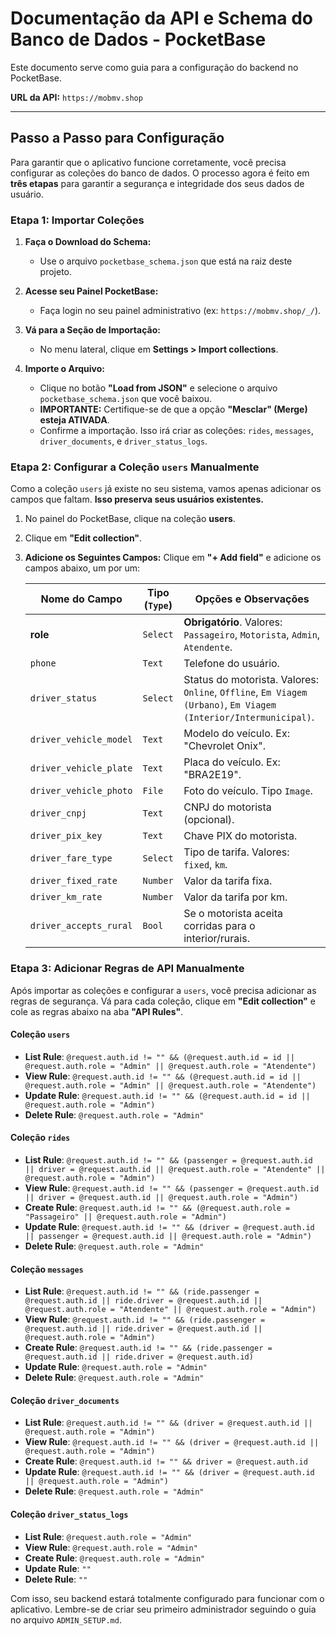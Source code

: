 # Documentação da API e Schema do Banco de Dados - PocketBase

Este documento serve como guia para a configuração do backend no PocketBase.

**URL da API:** `https://mobmv.shop`

---

## Passo a Passo para Configuração

Para garantir que o aplicativo funcione corretamente, você precisa configurar as coleções do banco de dados. O processo agora é feito em **três etapas** para garantir a segurança e integridade dos seus dados de usuário.

### Etapa 1: Importar Coleções

1.  **Faça o Download do Schema:**
    *   Use o arquivo `pocketbase_schema.json` que está na raiz deste projeto.

2.  **Acesse seu Painel PocketBase:**
    *   Faça login no seu painel administrativo (ex: `https://mobmv.shop/_/`).

3.  **Vá para a Seção de Importação:**
    *   No menu lateral, clique em **Settings > Import collections**.

4.  **Importe o Arquivo:**
    *   Clique no botão **"Load from JSON"** e selecione o arquivo `pocketbase_schema.json` que você baixou.
    *   **IMPORTANTE:** Certifique-se de que a opção **"Mesclar" (Merge) esteja ATIVADA**.
    *   Confirme a importação. Isso irá criar as coleções: `rides`, `messages`, `driver_documents`, e `driver_status_logs`.

### Etapa 2: Configurar a Coleção `users` Manualmente

Como a coleção `users` já existe no seu sistema, vamos apenas adicionar os campos que faltam. **Isso preserva seus usuários existentes.**

1.  No painel do PocketBase, clique na coleção **users**.
2.  Clique em **"Edit collection"**.

3.  **Adicione os Seguintes Campos:**
    Clique em **"+ Add field"** e adicione os campos abaixo, um por um:

    | Nome do Campo              | Tipo (`Type`) | Opções e Observações                                                                                                       |
    | -------------------------- | ------------- | -------------------------------------------------------------------------------------------------------------------------- |
    | **role**                   | `Select`      | **Obrigatório**. Valores: `Passageiro`, `Motorista`, `Admin`, `Atendente`.                                                 |
    | `phone`                    | `Text`        | Telefone do usuário.                                                                                                       |
    | `driver_status`            | `Select`      | Status do motorista. Valores: `Online`, `Offline`, `Em Viagem (Urbano)`, `Em Viagem (Interior/Intermunicipal)`.             |
    | `driver_vehicle_model`     | `Text`        | Modelo do veículo. Ex: "Chevrolet Onix".                                                                                   |
    | `driver_vehicle_plate`     | `Text`        | Placa do veículo. Ex: "BRA2E19".                                                                                           |
    | `driver_vehicle_photo`     | `File`        | Foto do veículo. Tipo `Image`.                                                                                             |
    | `driver_cnpj`              | `Text`        | CNPJ do motorista (opcional).                                                                                              |
    | `driver_pix_key`           | `Text`        | Chave PIX do motorista.                                                                                                    |
    | `driver_fare_type`         | `Select`      | Tipo de tarifa. Valores: `fixed`, `km`.                                                                                    |
    | `driver_fixed_rate`        | `Number`      | Valor da tarifa fixa.                                                                                                      |
    | `driver_km_rate`           | `Number`      | Valor da tarifa por km.                                                                                                    |
    | `driver_accepts_rural`     | `Bool`        | Se o motorista aceita corridas para o interior/rurais.                                                                     |

### Etapa 3: Adicionar Regras de API Manualmente

Após importar as coleções e configurar a `users`, você precisa adicionar as regras de segurança. Vá para cada coleção, clique em **"Edit collection"** e cole as regras abaixo na aba **"API Rules"**.

#### Coleção `users`
*   **List Rule**: `@request.auth.id != "" && (@request.auth.id = id || @request.auth.role = "Admin" || @request.auth.role = "Atendente")`
*   **View Rule**: `@request.auth.id != "" && (@request.auth.id = id || @request.auth.role = "Admin" || @request.auth.role = "Atendente")`
*   **Update Rule**: `@request.auth.id != "" && (@request.auth.id = id || @request.auth.role = "Admin")`
*   **Delete Rule**: `@request.auth.role = "Admin"`

#### Coleção `rides`
*   **List Rule**: `@request.auth.id != "" && (passenger = @request.auth.id || driver = @request.auth.id || @request.auth.role = "Atendente" || @request.auth.role = "Admin")`
*   **View Rule**: `@request.auth.id != "" && (passenger = @request.auth.id || driver = @request.auth.id || @request.auth.role = "Admin")`
*   **Create Rule**: `@request.auth.id != "" && (@request.auth.role = "Passageiro" || @request.auth.role = "Admin")`
*   **Update Rule**: `@request.auth.id != "" && (driver = @request.auth.id || passenger = @request.auth.id || @request.auth.role = "Admin")`
*   **Delete Rule**: `@request.auth.role = "Admin"`

#### Coleção `messages`
*   **List Rule**: `@request.auth.id != "" && (ride.passenger = @request.auth.id || ride.driver = @request.auth.id || @request.auth.role = "Atendente" || @request.auth.role = "Admin")`
*   **View Rule**: `@request.auth.id != "" && (ride.passenger = @request.auth.id || ride.driver = @request.auth.id || @request.auth.role = "Admin")`
*   **Create Rule**: `@request.auth.id != "" && (ride.passenger = @request.auth.id || ride.driver = @request.auth.id)`
*   **Update Rule**: `@request.auth.role = "Admin"`
*   **Delete Rule**: `@request.auth.role = "Admin"`

#### Coleção `driver_documents`
*   **List Rule**: `@request.auth.id != "" && (driver = @request.auth.id || @request.auth.role = "Admin")`
*   **View Rule**: `@request.auth.id != "" && (driver = @request.auth.id || @request.auth.role = "Admin")`
*   **Create Rule**: `@request.auth.id != "" && driver = @request.auth.id`
*   **Update Rule**: `@request.auth.id != "" && (driver = @request.auth.id || @request.auth.role = "Admin")`
*   **Delete Rule**: `@request.auth.role = "Admin"`

#### Coleção `driver_status_logs`
*   **List Rule**: `@request.auth.role = "Admin"`
*   **View Rule**: `@request.auth.role = "Admin"`
*   **Create Rule**: `@request.auth.role = "Admin"`
*   **Update Rule**: `""`
*   **Delete Rule**: `""`

Com isso, seu backend estará totalmente configurado para funcionar com o aplicativo. Lembre-se de criar seu primeiro administrador seguindo o guia no arquivo `ADMIN_SETUP.md`.
